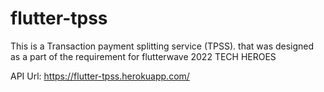# flutter-tpss
This is a Transaction payment splitting service (TPSS).
that was designed as a part of the requirement for flutterwave 2022 TECH HEROES

API Url: https://flutter-tpss.herokuapp.com/
